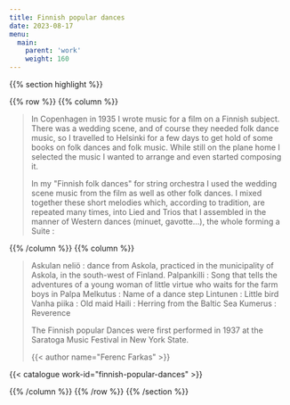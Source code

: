 ```yaml
---
title: Finnish popular dances
date: 2023-08-17
menu:
  main:
    parent: 'work'
    weight: 160
---
```


{{% section highlight %}}

{{% row %}}
{{% column %}}

> In Copenhagen in 1935 I wrote music for a film on a Finnish subject. There was a wedding scene, and of course they needed folk 
> dance music, so I travelled to Helsinki for a few days to get hold of some books on folk dances and folk music. While still on 
> the plane home I selected the music I wanted to arrange and even started composing it. 
>
> In my "Finnish folk dances" for string orchestra I used the wedding scene music from the film as well as other folk dances. I 
> mixed together these short melodies which, according to tradition, are repeated many times, into Lied and Trios that I assembled in the manner of Western dances (minuet, gavotte…), the whole forming a Suite :


{{% /column %}}
{{% column %}}

> Askulan neliö : dance from Askola, practiced in the municipality of Askola, in the south-west of Finland. 
> Palpankilli : Song that tells the adventures of a young woman of little virtue who waits for the farm boys in Palpa 
> Melkutus : Name of a dance step
> Lintunen : Little bird
> Vanha piika : Old maid
> Haili : Herring from the Baltic Sea
> Kumerus : Reverence
>
> The Finnish popular Dances were first performed in 1937 at the Saratoga Music Festival in New York State. 
>
> {{< author name="Ferenc Farkas" >}}

{{< catalogue work-id="finnish-popular-dances" >}}

{{% /column %}}
{{% /row %}}
{{% /section %}}
